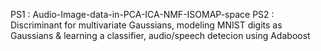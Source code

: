 PS1 : Audio-Image-data-in-PCA-ICA-NMF-ISOMAP-space
PS2 : Discriminant for multivariate Gaussians, modeling MNIST digits as Gaussians & learning a classifier, audio/speech detecion using Adaboost
